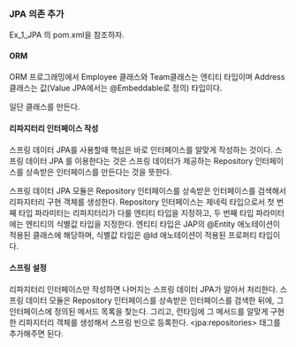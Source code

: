 ### JPA 의존 추가

Ex_1_JPA 의 pom.xml을 참조하자.

#### ORM

ORM 프로그래밍에서 Employee 클래스와 Team클래스는 엔티티 타입이며 Address클래스는 값(Value JPA에서는 @Embeddable로 정의) 타입이다.

일단 클래스를 만든다.

#### 리파지터리 인터페이스 작성

스프링 데이터 JPA를 사용할때 핵심은 바로 인터페이스를 알맞게 작성하는 것이다. 스프링 데이터 JPA 를 이용한다는 것은 스프링 데이터가 제공하는 Repository 인터페이스를 상속받은 인터페이스를 만든다는 것을 뜻한다.

스프링 데이터 JPA 모듈은 Repository 인터페이스를 상속받은 인터페이스를 검색해서 리파지터리 구현 객체를 생성한다. Repository 인터페이스는 제네릭 타입으로서 첫 번째 타입 파라미터는 리파지터리가 다룰 엔티티 타입을 지정하고, 두 번째 타입 파라미터에는 엔티티의 식별값 타입을 지정한다.
엔티티 타입은 JAP의 @Entity 애노테이션이 적용된 클래스에 해당하며, 식별값 타입은 @Id 애노테이션이 적용된 프로퍼티 타입이다.

#### 스프링 설정
리파지터리 인터페이스만 작성하면 나머지는 스프링 데이터 JPA가 알아서 처리한다. 스프링 데이터 모듈은 Repository 인터페이스를 상속받은 인터페이스를 검색한 뒤에, 그 인터페이스에 정의된 메서드 목록을 찾는다. 그리고, 런타임에 그 메서드를 알맞게 구현한 리파지터리 객체를 생성해서 스프링 빈으로 등록한다.
&lt;jpa:repositories&gt; 태그를 추가해주면 된다.